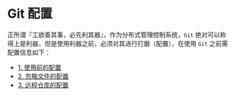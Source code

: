 # Git 配置

正所谓『工欲善其事，必先利其器』，作为分布式管理控制系统，`Git` 绝对可以称得上是利器，但是使用利器之前，必须对其进行打磨（配置），在使用 `Git` 之前需配置信息如下：

* [1. 使用前的配置](01_git_base_config.md) 
* [2. 忽略文件的配置](02_gitignore_config.md)
* [3. 远程仓库的配置](03_remote_config.md) 

